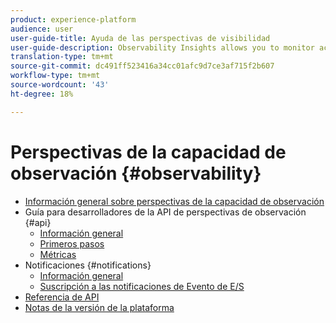 ```yaml
---
product: experience-platform
audience: user
user-guide-title: Ayuda de las perspectivas de visibilidad
user-guide-description: Observability Insights allows you to monitor activities on Adobe Experience Platform through the use of statistical metrics and event notifications. This document provides an overview of the various capabilities provided by the service, along with links to further documentation for details.
translation-type: tm+mt
source-git-commit: dc491ff523416a34cc01afc9d7ce3af715f2b607
workflow-type: tm+mt
source-wordcount: '43'
ht-degree: 18%

---
```



# Perspectivas de la capacidad de observación {#observability}

* [Información general sobre perspectivas de la capacidad de observación](home.md)
* Guía para desarrolladores de la API de perspectivas de observación {#api}
   * [Información general](api/overview.md)
   * [Primeros pasos](api/getting-started.md)
   * [Métricas](api/metrics.md)
* Notificaciones {#notifications}
   * [Información general](notifications/overview.md)
   * [Suscripción a las notificaciones de Evento de E/S](notifications/subscribe.md)
* [Referencia de API](https://www.adobe.io/apis/experienceplatform/home/api-reference.html#!acpdr/swagger-specs/observability-insights.yaml)
* [Notas de la versión de la plataforma](https://www.adobe.com/go/platform-release-notes-en)